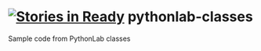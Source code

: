 [![Stories in Ready](https://badge.waffle.io/BrittneNelson/pythonlab-classes.png?label=ready&title=Ready)](https://waffle.io/BrittneNelson/pythonlab-classes)
pythonlab-classes
=================

Sample code from PythonLab classes

